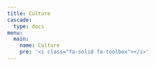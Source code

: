 ```yaml
---
title: Culture
cascade:
  type: docs
menu:
  main:
    name: Culture
    pre: '<i class="fa-solid fa-toolbox"></i>'
---
```

